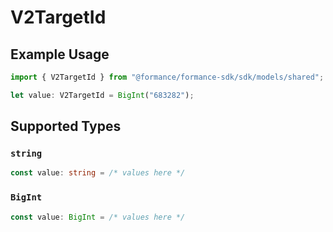 # V2TargetId

## Example Usage

```typescript
import { V2TargetId } from "@formance/formance-sdk/sdk/models/shared";

let value: V2TargetId = BigInt("683282");
```

## Supported Types

### `string`

```typescript
const value: string = /* values here */
```

### `BigInt`

```typescript
const value: BigInt = /* values here */
```

